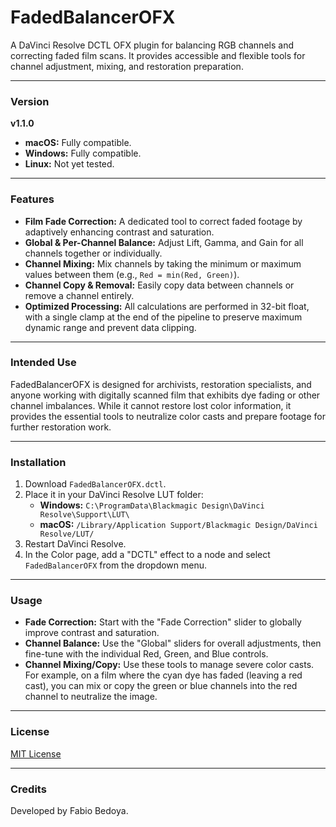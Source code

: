 # FadedBalancerOFX

A DaVinci Resolve DCTL OFX plugin for balancing RGB channels and correcting faded film scans. It provides accessible and flexible tools for channel adjustment, mixing, and restoration preparation.

---

### Version

**v1.1.0**
-   **macOS:** Fully compatible.
-   **Windows:** Fully compatible.
-   **Linux:** Not yet tested.

---

### Features

-   **Film Fade Correction:** A dedicated tool to correct faded footage by adaptively enhancing contrast and saturation.
-   **Global & Per-Channel Balance:** Adjust Lift, Gamma, and Gain for all channels together or individually.
-   **Channel Mixing:** Mix channels by taking the minimum or maximum values between them (e.g., `Red = min(Red, Green)`).
-   **Channel Copy & Removal:** Easily copy data between channels or remove a channel entirely.
-   **Optimized Processing:** All calculations are performed in 32-bit float, with a single clamp at the end of the pipeline to preserve maximum dynamic range and prevent data clipping.

---

### Intended Use

FadedBalancerOFX is designed for archivists, restoration specialists, and anyone working with digitally scanned film that exhibits dye fading or other channel imbalances. While it cannot restore lost color information, it provides the essential tools to neutralize color casts and prepare footage for further restoration work.

---

### Installation

1.  Download `FadedBalancerOFX.dctl`.
2.  Place it in your DaVinci Resolve LUT folder:
    -   **Windows:** `C:\ProgramData\Blackmagic Design\DaVinci Resolve\Support\LUT\`
    -   **macOS:** `/Library/Application Support/Blackmagic Design/DaVinci Resolve/LUT/`
3.  Restart DaVinci Resolve.
4.  In the Color page, add a "DCTL" effect to a node and select `FadedBalancerOFX` from the dropdown menu.

---

### Usage

-   **Fade Correction:** Start with the "Fade Correction" slider to globally improve contrast and saturation.
-   **Channel Balance:** Use the "Global" sliders for overall adjustments, then fine-tune with the individual Red, Green, and Blue controls.
-   **Channel Mixing/Copy:** Use these tools to manage severe color casts. For example, on a film where the cyan dye has faded (leaving a red cast), you can mix or copy the green or blue channels into the red channel to neutralize the image.

---

### License

[MIT License](LICENSE)

---

### Credits

Developed by Fabio Bedoya.
